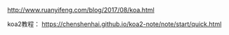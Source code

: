 http://www.ruanyifeng.com/blog/2017/08/koa.html

koa2教程：
https://chenshenhai.github.io/koa2-note/note/start/quick.html